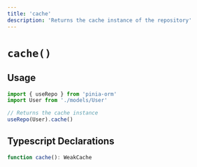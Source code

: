 ```yaml
---
title: 'cache'
description: 'Returns the cache instance of the repository'
---
```


# `cache()`

## Usage

````js
import { useRepo } from 'pinia-orm'
import User from './models/User'

// Returns the cache instance
useRepo(User).cache()
````

## Typescript Declarations

````ts
function cache(): WeakCache
````
